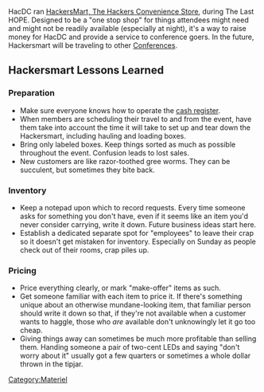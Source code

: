HacDC ran [HackersMart, The Hackers Convenience
Store](http://wiki.hope.net/index.php/HackersMart), during The Last
HOPE. Designed to be a "one stop shop" for things attendees might need
and might not be readily available (especially at night), it's a way to
raise money for HacDC and provide a service to conference goers. In the
future, Hackersmart will be traveling to other
[Conferences](Conferences).

## Hackersmart Lessons Learned

### Preparation

-   Make sure everyone knows how to operate the [cash
    register](cash_register).
-   When members are scheduling their travel to and from the event, have
    them take into account the time it will take to set up and tear down
    the Hackersmart, including hauling and loading boxes.
-   Bring only labeled boxes. Keep things sorted as much as possible
    throughout the event. Confusion leads to lost sales.
-   New customers are like razor-toothed gree worms. They can be
    succulent, but sometimes they bite back.

### Inventory

-   Keep a notepad upon which to record requests. Every time someone
    asks for something you don't have, even if it seems like an item
    you'd never consider carrying, write it down. Future business ideas
    start here.
-   Establish a dedicated separate spot for "employees" to leave their
    crap so it doesn't get mistaken for inventory. Especially on Sunday
    as people check out of their rooms, crap piles up.

### Pricing

-   Price everything clearly, or mark "make-offer" items as such.
-   Get someone familiar with each item to price it. If there's
    something unique about an otherwise mundane-looking item, that
    familiar person should write it down so that, if they're not
    available when a customer wants to haggle, those who *are* available
    don't unknowingly let it go too cheap.
-   Giving things away can sometimes be much more profitable than
    selling them. Handing someone a pair of two-cent LEDs and saying
    "don't worry about it" usually got a few quarters or sometimes a
    whole dollar thrown in the tipjar.

[Category:Materiel](Category:Materiel)
